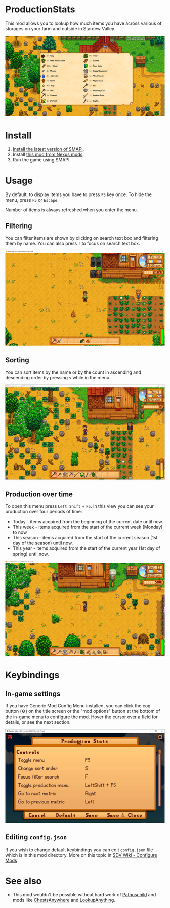 ﻿# ProductionStats

This mod allows you to lookup how much items you have across various of storages on your farm and outside in Stardew Valley.

![In game display](/imgs/display-in-game.png)

# Install

1. [Install the latest version of SMAPI](https://smapi.io/).
2. Install [this mod from Nexus mods](https://www.nexusmods.com/stardewvalley/mods/21270).
3. Run the game using SMAPI.

# Usage

By default, to display items you have to press `F5` key once. To hide the menu, press `F5` or `Escape`.

Number of items is always refreshed when you enter the menu.

## Filtering

You can filter items are shown by clicking on search text box and filtering them by name. You can also press `f` to focus on search text box.

![Filtering](/imgs/filtering.gif)

## Sorting

You can sort items by the name or by the count in ascending and descending order by pressing `s` while in the menu.

![Sorting](/imgs/sorting.gif)

## Production over time

To open this menu press `Left Shift` + `F5`. In this view you can see your production over four periods of time:

- Today - items acquired from the beginning of the current date until now.
- This week - items acquired from the start of the current week (Monday) to now
- This season - items acquired from the start of the current season (1st day of the season) until now.
- This year - items acquired from the start of the current year (1st day of spring) until now.

![Production over time](/imgs/production-over-item.gif)

# Keybindings

## In-game settings
If you have Generic Mod Config Menu installed, you can click the cog button (⚙) on the title screen or the "mod options" button at the bottom of the in-game menu to configure the mod. Hover the cursor over a field for details, or see the next section.

![In-game settings](/imgs/in-game-config2.png)

## Editing `config.json`
If you wish to change default keybindings you can edit `config.json` file which is in this mod directory. More on this topic in [SDV Wiki - Configure Mods](https://stardewvalleywiki.com/Modding:Player_Guide/Getting_Started#Configure_mods) 

# See also

- This mod wouldn't be possible without hard work of [Pathoschild](https://github.com/Pathoschild) and mods like [ChestsAnywhere](https://github.com/Pathoschild/StardewMods/tree/develop/ChestsAnywhere) and [LookupAnything](https://github.com/Pathoschild/StardewMods/tree/develop/LookupAnything).
